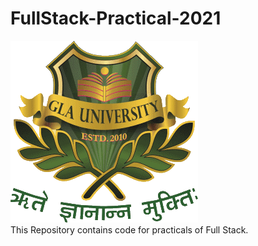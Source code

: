 # FullStack-Practical-2021
![alt text](https://github.com/naman2807/FullStack-Practical-2021/blob/master/images/GLA_University_logo.png)<br>
This Repository contains code for practicals of Full Stack. 
